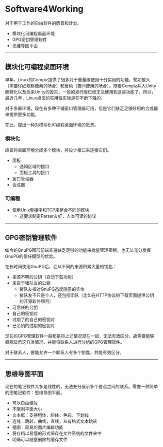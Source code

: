 # Software4Working

对于用于工作的自由软件的愿景和计划。

* 模块化可编程桌面环境
* GPG密钥管理软件
* 思维导图平面

---------------------------------------

## 模块化可编程桌面环境

早年，Linux的Compiz提供了很多对于重量级使用十分实用的功能，譬如放大（需要仔细观察像素的场合）和反色（夜间使用的场合）。随着Compiz并入Unity而特化以及后来Unity的毁灭，一般的发行版已经无法使用到这些功能了。所以，最近几年，Linux桌面的实用性实际是在不断下降的。

对于多屏环境，现在有多种平铺窗口管理器可用，但是它们缺乏足够好用的合成器来提供更多功能。

在此，提出一种对模块化可编程桌面环境的愿景。

### 模块化

应该将桌面环境分成多个模块，并设计接口来连接它们。

* 面板
  * 通知区域的接口
  * 面板工具的接口
* 窗口管理器
* 合成器

### 可编程

* 使用Unix套接字和TCP来整合不同的模块
  - 这要求制定Parser友好，人类可读的协议

----------------------------------------

## GPG密钥管理软件

如今的GnuPG图形前端普遍缺乏足够的功能来批量管理密钥，也无法充分发挥GnuPG的信任模型的优势。

在长时间使用GnuPG后，会从不同的来源积累大量的钥匙：

* 来源不明的公钥（自动下载功能）
* 来自于猪队友的公钥
  - 猪队友指对GnuPG态度随意的实体
  - 猪队友不只是个人，还包括团队（比如在HTTP协议的下载页面提供公钥的开源软件项目）
* 可信任的公钥
* 自己的密钥对
* 过期了的自己的密钥对
* 已吊销的过期的密钥对

现在的GPG管理软件一般都是将上述情况混在一起，无法有效区分。故需要能够直观显示这几类情况，并能将联系人进行分组的GPG管理软件。

对于联系人，要能允许一个联系人有多个钥匙，并能有效区分。

------------------------------

## 思维导图平面

现在的笔记软件大多是线性的，无法充分展示多个要点之间的联系。需要一种简单的图笔记软件：思维导图平面。

* 可以自由缩放
* 不限制平面大小
* 文本框：支持粗体，斜体，色彩，下划线
* 连线：跳转，曲线，直线，从有格式文本跳转
* 插图：简易的图片编辑功能
* 将存档以易懂的形式保存在文件系统的文件夹中
* 明确可以随意删除的缓存文件
